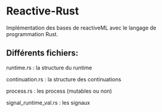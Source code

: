 # Reactive-Rust

Implémentation des bases de reactiveML avec le langage de programmation Rust.

## Différents fichiers:

runtime.rs : la structure du runtime

continuation.rs : la structure des continuations

process.rs : les process (mutables ou non)

signal_runtime_val.rs : les signaux
